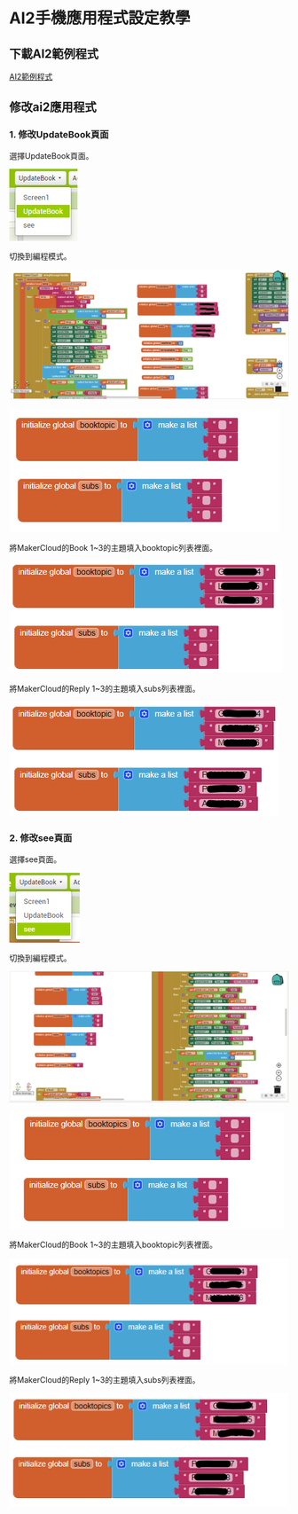 # AI2手機應用程式設定教學

## 下載AI2範例程式

[AI2範例程式](https://github.com/kittenbothk/kittenbothk/raw/master/Kits/booksharing/booksharing_edu_samplecode.aia)

## 修改ai2應用程式

### 1. 修改UpdateBook頁面

選擇UpdateBook頁面。

![](./images/updatebook.png)

切換到編程模式。

![](./images/app2.png)

![](./images/app3.png)

將MakerCloud的Book 1~3的主題填入booktopic列表裡面。

![](./images/app4.png)

將MakerCloud的Reply 1~3的主題填入subs列表裡面。

![](./images/app5.png)

### 2. 修改see頁面

選擇see頁面。

![](./images/see.png)

切換到編程模式。

![](./images/app6.png)

![](./images/app7.png)

將MakerCloud的Book 1~3的主題填入booktopic列表裡面。

![](./images/app8.png)

將MakerCloud的Reply 1~3的主題填入subs列表裡面。

![](./images/app9.png)